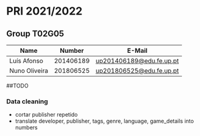 # PRI 2021/2022

## Group T02G05
| Name                      | Number    | E-Mail               |
| ------------------------- | --------- | ------------------   |
| Luís Afonso               | 201406189 | up201406189@edu.fe.up.pt |
| Nuno Oliveira             | 201806525 | up201806525@edu.fe.up.pt |


##TODO

### Data cleaning
- cortar publisher repetido
- translate developer, publisher, tags, genre, language, game_details into numbers
